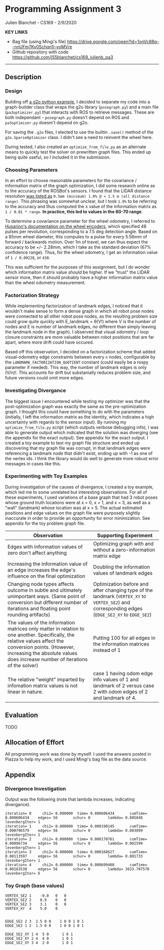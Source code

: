 # Programming Assignment 3
Julien Blanchet - CS169 - 2/9/2020

**KEY LINKS**
* Bag file (using Mingi's file) https://drive.google.com/open?id=1onVc88q--nnUFm7Kv0Schqn1i-yoMVre
* Github repository with code https://github.com/j55blanchet/cs169_julienb_pa3
<hr>

## Description

### Design

Building off [a g2o python example](https://github.com/uoip/g2opy#pose-graph-optimization), I decided to separate my code into a graph-builder class that wraps the g2o library (`posegraph.py`) and a main file (`pa3optimizer.py`) that interacts with ROS to retrieve messages. These are both independant - `posegraph.py` doesn't depend on ROS and `pa3optimizer.py` doesm't depend on g2o.

For saving the `.g2o` files, I elected to use the builtin `.save()` method of the `g2o.SparseOptimizer` class. I didn't see a need to reinvent the wheel here.

During tested, I also created an `optimize_from_file.py` as an alternate means to quickly test the solver on prewritten graph files. This ended up being quite useful, so I included it in the submission.

### Choosing Parameters
In an effort to choose reasonable parameters for the covariance / information matrix of the graph optimization, I did some research online as to the accuracy of the ROSBot's sensors. I found that the LIDAR distance resolution [was listed as](https://www.robotshop.com/en/rplidar-a2m8-360-laser-scanner.html) `0.5mm (minimum) 1.0% @ < 1.5 m (all distance range)`. This phrasing was somewhat unclear, but I took `1.0%` to be referring to the accuracy and thus computed the x value of the information matrix as `1 / 0.01 * range`.  __In practice, this led to values in the 60-70 range__. 

To determine a covariance parameter for the wheel odometry, I referred to [Husarion's documentation on the wheel encoders](https://husarion.com/manuals/rosbot-manual/#hardware-guide), which specified 48 pulses per revolution, corresponding to a 7.5 deg detection angle. Based on a 85mm wheel diameter, this computes to a pulse for every 5.56mm of forward / backwards motion. Over 1m of travel, we can thus expect the accuracy to be +/- 2.28mm, which I take as the standard deviation (67% confidence range). Thus, for the wheel odometry, I get an information value of `1 / 0.00228`, or `438`.

This was sufficient for the purposes of this assignment, but I do wonder which informaiton matrix value *should* be higher. If we "trust" the LIDAR sensor more, then it should probably have a higher information matrix value than the wheel odometry measurement.


### Factorization Strategy
While implementing factorization of landmark edges, I noticed that it wouldn't make sense to form a dense graph in which all robot pose nodes were connected to all other robot pose nodes, as the resulting problem size could grow quite quickly with E_landmark = θ(V!) where V is the number of nodes and E is number of landmark edges, no different than simply leaving the landmark node in the graph). I observed that visual odometry / loop closure constraints are more valuable between robot positions that are far apart, where more drift could have occured.

Based off this observation, I decided on a factorization scheme that added visual-odometry edge constraints between every `n` nodes, configurable by the `LANDMARK_FACTORIZATION_QUOTIENT` constant (could easily be a rospy parameter if needed). This way, the number of landmark edges is only (V/n)!. This accounts for drift but substanially reduces problem size, and future versions could omit more edges.

### Investigating Divergance

The biggest issue I encountered while testing my optimizer was that the post-optimization graph was exactly the same as the pre-optimization graph. I thought this could have something to do with the parameters (initially, I left the information matrix as the identity, which indicates a high uncertainty with regards to the sensor input). By running my `optimize_from_file.py` script (which outputs verbose debugging info), I was able to generate output which indicated that the solution was diverging (see the appendix for the exact output). See appendix for the exact output. I created a toy example to test my graph file structure and ended up discovering that my graph file was corrupt, in that landmark edges were referencing a landmark node that didn't exist, ending up with -1 as one of the vertex ids. I think the library would do well to generate more robust error messages in cases like this.

### Experimenting with Toy Examples

During investigation of the causes of divergance, I created a toy example, which led me to some unrelated but interesting observations. For all of these experiments, I used variations of a base graph that had 3 robot poses whose ground truth locations were at x = 0, x = 1, and x = 3, as well as a "wall" (landmark) whose location was at x = 5. The actual estimated positions and edge values on the graph file were purposely slightly inaccurate in order to provide an opportunity for error minimization. See appendix for the toy problem graph file.

| Observation | Supporting Experiment |
| --- | --- |
| Edges with information values of zero don't affect anything | Optimizing graph with and without a zero-information matrix edge |
| Increasing the information value of an edge increases the edge's influence on the final optimization| Doubling the information values of landmark edges|
| Changing node types affects outcome in subtle and ultimately unimportant ways. (Same point of conversion but different number of iterations and floating point rounding artifacts) | Optimization before and after changing type of the landmark (`VERTEX_XY` to `VERTEX_SE2`) and corresponding edges (`EDGE_SE2_XY` to `EDGE_SE2`)|
| The values of the information matrices only matter in relation to one another. Specifically, the relative values affect the conversion points. (However, increasing the absolute values does increase number of iterations of the solver) | Putting 100 for all edges in the information matrices instead of 1|
| The relative "weight" imparted by infomation matrix values is not linear in nature. | case 1 having odom edge info values of 1 and landmark of 2 versus case 2 with odom edges of 2 and landmark of 4.|

## Evaluation 

TODO

## Allocation of Effort
All programming work was done by myself. I used the answers posted in Piazza to help my work, and I used Mingi's bag file as the data source.

## Appendix

### Divergence Investigation
Output was the following (note that lambda increases, indicating divergance).

    iteration= 0     chi2= 0.000000  time= 0.000606434       cumTime= 0.000606434    edges= 56       schur= 0        lambda= 0.005848        levenbergIter= 1
    iteration= 1     chi2= 0.000000  time= 0.000190145       cumTime= 0.000796579    edges= 56       schur= 0        lambda= 0.003899        levenbergIter= 1
    iteration= 2     chi2= 0.000000  time= 0.000170761       cumTime= 0.00096734     edges= 56       schur= 0        lambda= 0.002599        levenbergIter= 1
    iteration= 3     chi2= 0.000000  time= 0.000168627       cumTime= 0.00113597     edges= 56       schur= 0        lambda= 0.001733        levenbergIter= 1
    iteration= 4     chi2= 0.000000  time= 0.000699408       cumTime= 0.00183538     edges= 56       schur= 0        lambda= 3633.787570     levenbergIter= 6



### Toy Graph (base values)
    VERTEX_SE2 1    -0.0   0   0
    VERTEX_SE2 2    0.9    0   0 
    VERTEX_SE2 3    3.1    0   0  
    VERTEX_XY  4    5.0    0


    EDGE_SE2 2 3  2.5 0 0    1 0 0 1 0 1
    EDGE_SE2 1 2  1.5 0 0    1 0 0 1 0 1

    EDGE_SE2_XY 1 4  5 0      1 0 1
    EDGE_SE2_XY 2 4  4 0      1 0 1
    EDGE_SE2_XY 3 4  2 0      1 0 1

